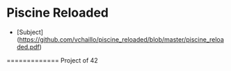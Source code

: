 # Piscine Reloaded

* [Subject] (https://github.com/vchaillo/piscine_reloaded/blob/master/piscine_reloaded.pdf)

=============
Project of 42
